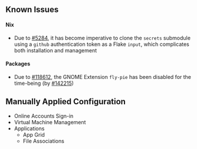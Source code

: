 ## Known Issues
#### Nix
+ Due to [#5284](https://github.com/NixOS/nix/pull/5284), it has become imperative to clone the `secrets` submodule using a `github` authentication token as a Flake `input`, which complicates both installation and management

#### Packages
+ Due to [#118612](https://github.com/NixOS/nixpkgs/issues/118612), the GNOME Extension `fly-pie` has been disabled for the time-being (by [#142215](https://github.com/NixOS/nixpkgs/pull/142215))

## Manually Applied Configuration
+ Online Accounts Sign-in
+ Virtual Machine Management
+ Applications
  * App Grid
  * File Associations